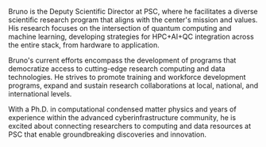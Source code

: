 Bruno is the Deputy Scientific Director at PSC, where he facilitates a diverse scientific research program that aligns with the center's mission and values. 
His research focuses on the intersection of quantum computing and machine learning, developing strategies for HPC+AI+QC integration across the entire stack, from hardware to application.

Bruno's current efforts encompass the development of programs that democratize access to cutting-edge research computing and data technologies. He strives to promote training and workforce development programs, expand and sustain research collaborations at local, national, and international levels.

With a Ph.D. in computational condensed matter physics and years of experience within the advanced cyberinfrastructure community, he is excited about connecting researchers to computing and data resources at PSC that enable groundbreaking discoveries and innovation.

